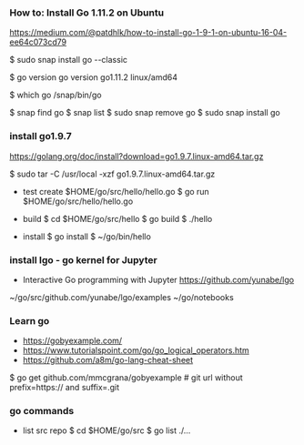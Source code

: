 
### How to: Install Go 1.11.2 on Ubuntu
https://medium.com/@patdhlk/how-to-install-go-1-9-1-on-ubuntu-16-04-ee64c073cd79

$ sudo snap install go --classic

$ go version
go version go1.11.2 linux/amd64

$ which go
/snap/bin/go

  $ snap find go
  $ snap list
  $ sudo snap remove go
  $ sudo snap install go


### install go1.9.7

https://golang.org/doc/install?download=go1.9.7.linux-amd64.tar.gz

  $ sudo tar -C /usr/local -xzf go1.9.7.linux-amd64.tar.gz

* test
create $HOME/go/src/hello/hello.go
  $ go run $HOME/go/src/hello/hello.go

* build
  $ cd $HOME/go/src/hello
  $ go build
  $ ./hello

* install
  $ go install
  $ ~/go/bin/hello

### install Igo - go kernel for Jupyter
* Interactive Go programming with Jupyter
https://github.com/yunabe/lgo

~/go/src/github.com/yunabe/lgo/examples
~/go/notebooks


### Learn go
* https://gobyexample.com/
* https://www.tutorialspoint.com/go/go_logical_operators.htm
* https://github.com/a8m/go-lang-cheat-sheet

$ go get github.com/mmcgrana/gobyexample    # git url without prefix=https:// and suffix=.git


### go commands

* list src repo
  $ cd $HOME/go/src
  $ go list ./...
